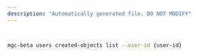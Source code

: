 ```yaml
---
description: "Automatically generated file. DO NOT MODIFY"
---
```


```bash


mgc-beta users created-objects list --user-id {user-id}

```